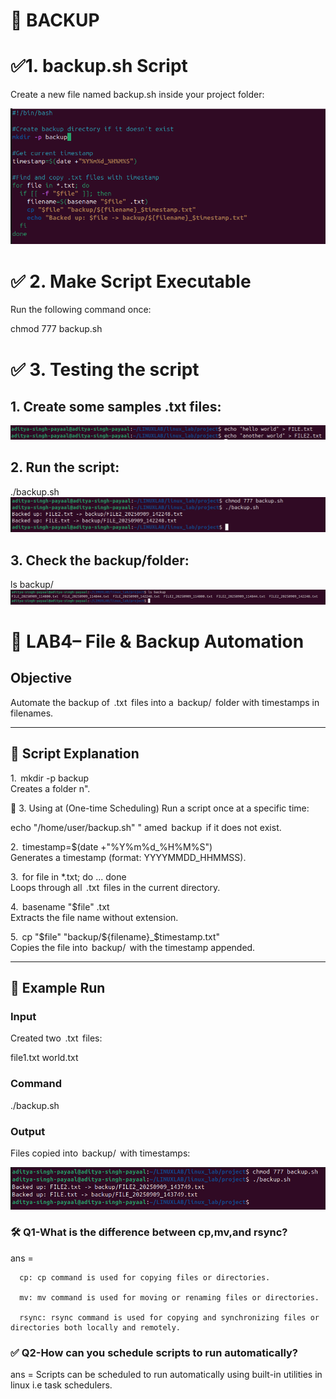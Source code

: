 # 📌 BACKUP



# ✅1.⁠ ⁠backup.sh Script
Create a new file named backup.sh inside your project folder:

![alt text](<../images/Screenshot from 2025-09-09 14-27-08.png>)

# ✅ 2. Make Script Executable
Run the following command once:

chmod 777 backup.sh

# ✅ 3. Testing the script
## 1. Create some samples .txt files:

![alt text](<../images/Screenshot from 2025-09-09 14-22-19.png>)

## 2. Run the script:

./backup.sh
![alt text](<../images/Screenshot from 2025-09-09 14-23-18.png>)
## 3. Check the backup/folder:

ls backup/
![alt text](<../images/Screenshot from 2025-09-09 14-35-21.png>)

# 🔧 LAB4– File & Backup Automation

## Objective
Automate the backup of ⁠ .txt ⁠ files into a ⁠ backup/ ⁠ folder with timestamps in filenames.

---

## 🔧 Script Explanation

1.⁠ ⁠⁠ mkdir -p backup ⁠  
   Creates a folder n".

🔹 3. Using at (One-time Scheduling)
Run a script once at a specific time:

echo "/home/user/backup.sh" "
amed ⁠ backup ⁠ if it does not exist.

2.⁠ ⁠⁠ timestamp=$(date +"%Y%m%d_%H%M%S") ⁠  
   Generates a timestamp (format: YYYYMMDD_HHMMSS).

3.⁠ ⁠⁠ for file in *.txt; do ... done ⁠  
   Loops through all ⁠ .txt ⁠ files in the current directory.

4.⁠ ⁠⁠ basename "$file" .txt ⁠  
   Extracts the file name without extension.

5.⁠ ⁠⁠ cp "$file" "backup/${filename}_$timestamp.txt" ⁠  
   Copies the file into ⁠ backup/ ⁠ with the timestamp appended.

---

## 🔧 Example Run

### Input
Created two ⁠ .txt ⁠ files:

file1.txt
world.txt


### Command
./backup.sh


### Output
Files copied into ⁠ backup/ ⁠ with timestamps:

![alt text](<../images/Screenshot from 2025-09-09 14-38-17.png>)
### 🛠️ Q1-What is the difference between cp,mv,and rsync?
ans = 
      
      cp: cp command is used for copying files or directories.
      
      mv: mv command is used for moving or renaming files or directories.
      
      rsync: rsync command is used for copying and synchronizing files or directories both locally and remotely.

### ✅ Q2-How can you schedule scripts to run automatically?
ans = Scripts can be scheduled to run automatically using built-in utilities in linux i.e task schedulers.